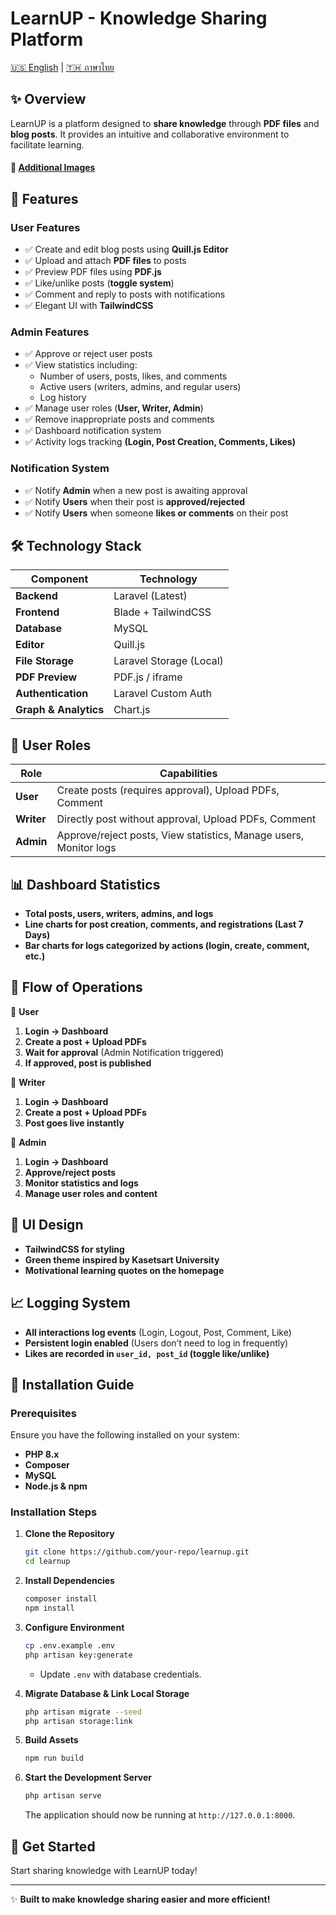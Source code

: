 # LearnUP - Knowledge Sharing Platform

[🇺🇸 English](./README.md) | [🇹🇭 ภาษาไทย](./README_th.md)


## ✨ Overview
LearnUP is a platform designed to **share knowledge** through **PDF files** and **blog posts**. It provides an intuitive and collaborative environment to facilitate learning.

#### 📸 [Additional Images](README_IMAGES.md)

## 🚀 Features

### **User Features**
- ✅ Create and edit blog posts using **Quill.js Editor**
- ✅ Upload and attach **PDF files** to posts
- ✅ Preview PDF files using **PDF.js**
- ✅ Like/unlike posts (**toggle system**)
- ✅ Comment and reply to posts with notifications
- ✅ Elegant UI with **TailwindCSS**

### **Admin Features**
- ✅ Approve or reject user posts
- ✅ View statistics including:
  - Number of users, posts, likes, and comments
  - Active users (writers, admins, and regular users)
  - Log history
- ✅ Manage user roles (**User, Writer, Admin**)
- ✅ Remove inappropriate posts and comments
- ✅ Dashboard notification system
- ✅ Activity logs tracking **(Login, Post Creation, Comments, Likes)**

### **Notification System**
- ✅ Notify **Admin** when a new post is awaiting approval
- ✅ Notify **Users** when their post is **approved/rejected**
- ✅ Notify **Users** when someone **likes or comments** on their post

## 🛠️ Technology Stack
| Component      | Technology |
|---------------|------------|
| **Backend**   | Laravel (Latest) |
| **Frontend**  | Blade + TailwindCSS |
| **Database**  | MySQL |
| **Editor**    | Quill.js |
| **File Storage** | Laravel Storage (Local) |
| **PDF Preview** | PDF.js / iframe |
| **Authentication** | Laravel Custom Auth |
| **Graph & Analytics** | Chart.js |

## 🏢 User Roles
| Role     | Capabilities |
|----------|--------------------------------------------------|
| **User** | Create posts (requires approval), Upload PDFs, Comment |
| **Writer** | Directly post without approval, Upload PDFs, Comment |
| **Admin** | Approve/reject posts, View statistics, Manage users, Monitor logs |

## 📊 Dashboard Statistics
- **Total posts, users, writers, admins, and logs**
- **Line charts for post creation, comments, and registrations (Last 7 Days)**
- **Bar charts for logs categorized by actions (login, create, comment, etc.)**

## 📑 Flow of Operations

📌 **User**
1. **Login → Dashboard**
2. **Create a post + Upload PDFs**
3. **Wait for approval** (Admin Notification triggered)
4. **If approved, post is published**

📌 **Writer**
1. **Login → Dashboard**
2. **Create a post + Upload PDFs**
3. **Post goes live instantly**

📌 **Admin**
1. **Login → Dashboard**
2. **Approve/reject posts**
3. **Monitor statistics and logs**
4. **Manage user roles and content**

## 🎨 UI Design
- **TailwindCSS for styling**
- **Green theme inspired by Kasetsart University**
- **Motivational learning quotes on the homepage**

## 📈 Logging System
- **All interactions log events** (Login, Logout, Post, Comment, Like)
- **Persistent login enabled** (Users don’t need to log in frequently)
- **Likes are recorded in `user_id, post_id` (toggle like/unlike)**



## 🚧 Installation Guide

### **Prerequisites**
Ensure you have the following installed on your system:
- **PHP 8.x**
- **Composer**
- **MySQL**
- **Node.js & npm**

### **Installation Steps**
1. **Clone the Repository**
   ```sh
   git clone https://github.com/your-repo/learnup.git
   cd learnup
   ```
2. **Install Dependencies**
   ```sh
   composer install
   npm install
   ```
3. **Configure Environment**
   ```sh
   cp .env.example .env
   php artisan key:generate
   ```
   - Update `.env` with database credentials.

4. **Migrate Database & Link Local Storage**
   ```sh
   php artisan migrate --seed
   php artisan storage:link
   ```

5. **Build Assets**
   ```sh
   npm run build
   ```

6. **Start the Development Server**
   ```sh
   php artisan serve
   ```
   The application should now be running at `http://127.0.0.1:8000`.

## 🚀 Get Started
Start sharing knowledge with LearnUP today!

---
✨ **Built to make knowledge sharing easier and more efficient!**

